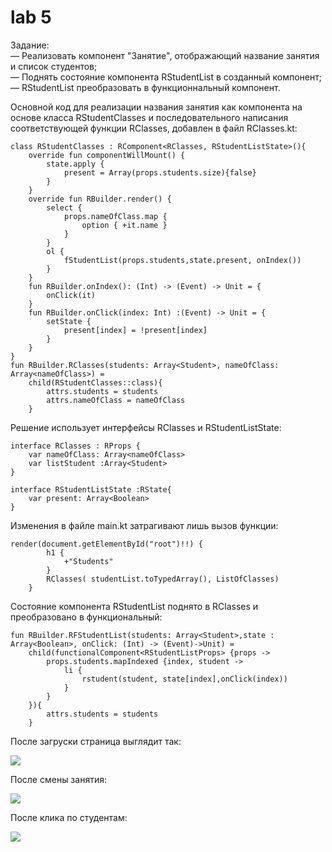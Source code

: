 # lab 5
Задание:\
    — Реализовать компонент "Занятие", отображающий название занятия и список студентов;\
    — Поднять состояние компонента RStudentList  в созданный компонент;\
    — RStudentList преобразовать в функционнальный компонент.

Основной код для реализации названия занятия как компонента на основе класса RStudentClasses и последовательного написания соответствующей функции RClasses, добавлен в файл RClasses.kt:

    class RStudentClasses : RComponent<RClasses, RStudentListState>(){
        override fun componentWillMount() {
            state.apply {
                present = Array(props.students.size){false}
            }
        }
        override fun RBuilder.render() {
            select {
                props.nameOfClass.map {
                    option { +it.name }
                }
            }
            ol {
                fStudentList(props.students,state.present, onIndex())
            }
        }
        fun RBuilder.onIndex(): (Int) -> (Event) -> Unit = {
            onClick(it)
        }
        fun RBuilder.onClick(index: Int) :(Event) -> Unit = {
            setState {
                present[index] = !present[index]
            }
        }
    }
    fun RBuilder.RClasses(students: Array<Student>, nameOfClass: Array<nameOfClass>) =
        child(RStudentClasses::class){
            attrs.students = students
            attrs.nameOfClass = nameOfClass
        }

Решение использует интерфейсы RClasses и RStudentListState:
    
    interface RClasses : RProps {
        var nameOfClass: Array<nameOfClass>
        var listStudent :Array<Student>
    }

    interface RStudentListState :RState{
        var present: Array<Boolean>
    }

Изменения в файле main.kt затрагивают лишь вызов функции:

    render(document.getElementById("root")!!) {
            h1 {
                +"Students"
            }
            RClasses( studentList.toTypedArray(), ListOfClasses)
        }

Состояние компонента RStudentList поднято в RClasses и преобразовано в функциональный:

    fun RBuilder.RFStudentList(students: Array<Student>,state : Array<Boolean>, onClick: (Int) -> (Event)->Unit) =
        child(functionalComponent<RStudentListProps> {props ->
            props.students.mapIndexed {index, student ->
                li {
                    rstudent(student, state[index],onClick(index))
                }
            }
        }){
            attrs.students = students
        }

После загруски страница выглядит так:

![](https://github.com/mementomorri/KotlinReact/blob/lab5/screenshots/load.PNG)

После смены занятия:

![](https://github.com/mementomorri/KotlinReact/blob/lab5/screenshots/change_class.PNG)

После клика по студентам:

![](https://github.com/mementomorri/KotlinReact/blob/lab5/screenshots/click_on_student.PNG)
